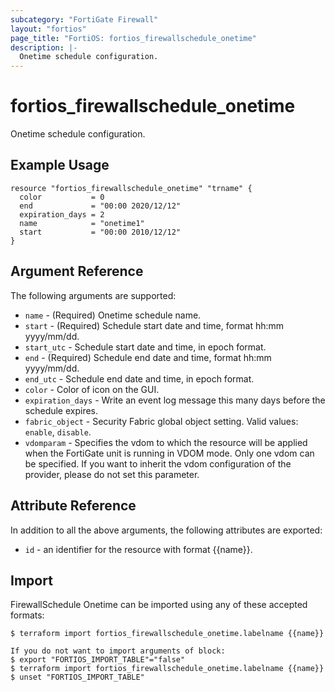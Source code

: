 ```yaml
---
subcategory: "FortiGate Firewall"
layout: "fortios"
page_title: "FortiOS: fortios_firewallschedule_onetime"
description: |-
  Onetime schedule configuration.
---
```


# fortios_firewallschedule_onetime
Onetime schedule configuration.

## Example Usage

```hcl
resource "fortios_firewallschedule_onetime" "trname" {
  color           = 0
  end             = "00:00 2020/12/12"
  expiration_days = 2
  name            = "onetime1"
  start           = "00:00 2010/12/12"
}
```

## Argument Reference

The following arguments are supported:

* `name` - (Required) Onetime schedule name.
* `start` - (Required) Schedule start date and time, format hh:mm yyyy/mm/dd.
* `start_utc` - Schedule start date and time, in epoch format.
* `end` - (Required) Schedule end date and time, format hh:mm yyyy/mm/dd.
* `end_utc` - Schedule end date and time, in epoch format.
* `color` - Color of icon on the GUI.
* `expiration_days` - Write an event log message this many days before the schedule expires.
* `fabric_object` - Security Fabric global object setting. Valid values: `enable`, `disable`.
* `vdomparam` - Specifies the vdom to which the resource will be applied when the FortiGate unit is running in VDOM mode. Only one vdom can be specified. If you want to inherit the vdom configuration of the provider, please do not set this parameter.


## Attribute Reference

In addition to all the above arguments, the following attributes are exported:
* `id` - an identifier for the resource with format {{name}}.

## Import

FirewallSchedule Onetime can be imported using any of these accepted formats:
```
$ terraform import fortios_firewallschedule_onetime.labelname {{name}}

If you do not want to import arguments of block:
$ export "FORTIOS_IMPORT_TABLE"="false"
$ terraform import fortios_firewallschedule_onetime.labelname {{name}}
$ unset "FORTIOS_IMPORT_TABLE"
```
